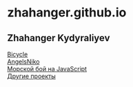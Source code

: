 # zhahanger.github.io
## Zhahanger Kydyraliyev
[Bicycle](https://zhahanger.github.io/bicycle/)  
[AngelsNiko](https://zhahanger.github.io/angelsNiko/)   
[Морской бой на JavaScript](https://zhahanger.github.io/MorskoiBoi/)  
[Другие проекты](https://jahanger.github.io/)  
